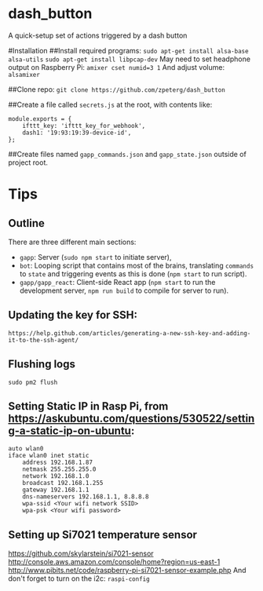 # dash_button
A quick-setup set of actions triggered by a dash button

#Installation
##Install required programs:
```sudo apt-get install alsa-base alsa-utils```
```sudo apt-get install libpcap-dev```
May need to set headphone output on Raspberry Pi:
```amixer cset numid=3 1```
And adjust volume:
```alsamixer```

##Clone repo:
```git clone https://github.com/zpeterg/dash_button```

##Create a file called ```secrets.js``` at the root, with contents like:
```
module.exports = {
    ifttt_key: 'ifttt_key_for_webhook',
    dash1: '19:93:19:39-device-id',
};

```

##Create files named ```gapp_commands.json``` and ```gapp_state.json``` outside of project root.

# Tips
## Outline
There are three different main sections:
- ```gapp```: Server (```sudo npm start``` to initiate server),
- ```bot```: Looping script that contains most of the brains, translating ```commands``` to ```state``` and triggering events as this is done (```npm start``` to run script).
- ```gapp/gapp_react```: Client-side React app (```npm start``` to run the development server, ```npm run build``` to compile for server to run).
## Updating the key for SSH: 
```https://help.github.com/articles/generating-a-new-ssh-key-and-adding-it-to-the-ssh-agent/```
## Flushing logs
```sudo pm2 flush```
## Setting Static IP in Rasp Pi, from https://askubuntu.com/questions/530522/setting-a-static-ip-on-ubuntu:
```
auto wlan0
iface wlan0 inet static
    address 192.168.1.87
    netmask 255.255.255.0
    network 192.168.1.0
    broadcast 192.168.1.255
    gateway 192.168.1.1
    dns-nameservers 192.168.1.1, 8.8.8.8
    wpa-ssid <Your wifi network SSID>
    wpa-psk <Your wifi password>
```
## Setting up Si7021 temperature sensor
https://github.com/skylarstein/si7021-sensor
http://console.aws.amazon.com/console/home?region=us-east-1
http://www.pibits.net/code/raspberry-pi-si7021-sensor-example.php
And don't forget to turn on the i2c: ```raspi-config```
